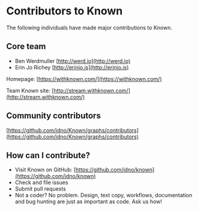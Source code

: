 # Contributors to Known

The following individuals have made major contributions to Known.

## Core team

* Ben Werdmuller [http://werd.io](http://werd.io)
* Erin Jo Richey [http://erinjo.is](http://erinjo.is)

Homepage: [https://withknown.com/](https://withknown.com/)

Team Known site: [http://stream.withknown.com/](http://stream.withknown.com/)

## Community contributors

[https://github.com/idno/Known/graphs/contributors](https://github.com/idno/Known/graphs/contributors)

## How can I contribute?

* Visit Known on GitHub: [https://github.com/idno/known](https://github.com/idno/known)
* Check and file issues
* Submit pull requests
* Not a coder? No problem. Design, text copy, workflows, documentation and bug hunting are just as important as code. Ask us how!
